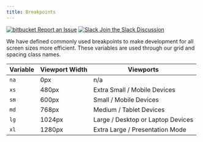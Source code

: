 ```yaml
---
title: Breakpoints
---
```

<a class="create-button small" href="https://bitbucket.org/uclaucomm/ucla-bruin-components/issues?status=new&status=open">![bitbucket](https://s3.us-west-1.amazonaws.com/webcomponents.ucla.edu/build/%!CurrentVersion%!/docs/img/bitbucket-icon-white.png) Report an Issue</a>
<a class="create-button small" href="https://ucla.slack.com/archives/G01KJ3GJKHS">![Slack](https://s3.us-west-1.amazonaws.com/webcomponents.ucla.edu/build/%!CurrentVersion%!/docs/img/slack-icon-white.png) Join the Slack Discussion</a>

We have defined commonly used breakpoints to make development for all screen sizes more efficient. These variables are used through our grid and spacing class names.


Variable | Viewport Width | Viewports
------------ | ------------- | -------------
`na` | 0px | n/a
`xs` | 480px | Extra Small / Mobile Devices
`sm` | 600px | Small / Mobile Devices
`md` | 768px | Medium / Tablet Devices
`lg` | 1024px | Large / Desktop or Laptop Devices
`xl` | 1280px | Extra Large / Presentation Mode
